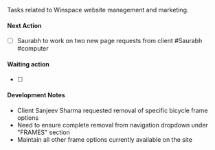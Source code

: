 Tasks related to Winspace website management and marketing.

#### Next Action
- [ ] Saurabh to work on two new page requests from client #Saurabh #computer

#### Waiting action
- [ ]

#### Development Notes
- Client Sanjeev Sharma requested removal of specific bicycle frame options
- Need to ensure complete removal from navigation dropdown under "FRAMES" section
- Maintain all other frame options currently available on the site